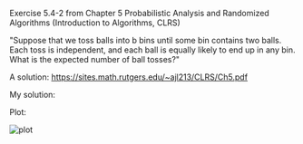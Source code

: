 Exercise 5.4-2 from Chapter 5 Probabilistic Analysis and Randomized Algorithms (Introduction to Algorithms, CLRS)

"Suppose that we toss balls into b bins until some bin contains two balls. Each toss is independent, and each ball is equally likely to end up in any bin. What is the expected number of ball tosses?"

A solution: https://sites.math.rutgers.edu/~ajl213/CLRS/Ch5.pdf

My solution: 

Plot: 

![plot](https://user-images.githubusercontent.com/62892813/123656388-296d7080-d830-11eb-9288-a5b75f9d4c7e.png)
